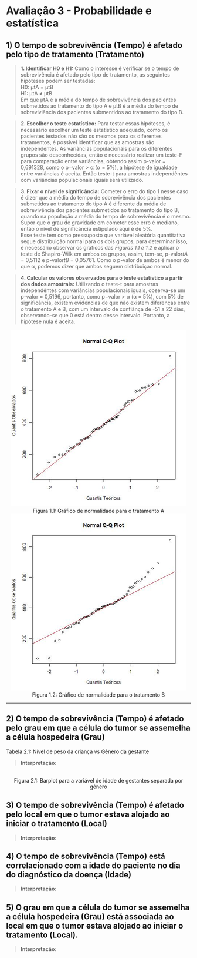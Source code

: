 # Avaliação 3 - Probabilidade e estatística

## 1) O tempo de sobrevivência (Tempo) é afetado pelo tipo de tratamento (Tratamento)


> **1. Identificar H0 e H1:**  Como o interesse é verificar se o tempo de sobrevivência é afetado pelo tipo de tratamento, as seguintes hipóteses podem ser testadas:     
>    H0: µtA = µtB    
>    H1: µtA ≠ µtB    
> Em que µtA é a média do tempo de sobrevivência dos pacientes submetidos ao tratamento do tipo A
> e µtB é a média do tempo de sobreviviência dos pacientes submentidos ao tratamento do tipo B.

> **2. Escolher o teste estatístico:** Para testar essas hipóteses, é necessário escolher um teste estatístico adequado, como os pacientes testados não são os mesmos para os diferentes tratamentos, é possível identificar que as amostras são independentes. As variâncias populacionais para os diferentes grupos são desconhecidas, então é necessário realizar um teste-F para comparação entre variâncias, obtendo assim p-valor = 0,691328, como o p−valor > α (α = 5%), a hipótese de igualdade entre variâncias é aceita. Então teste-t para amostras independêntes com variâncias populacionais iguais será utilizado.

> **3. Fixar o nível de significância:** Cometer o erro do tipo 1 nesse caso é dizer que a média do tempo de sobrevivência dos pacientes submetidos ao tratamento do tipo A é diferente da média de sobrevivência dos pacientes submetidos ao tratamento do tipo B, quando na população a média do tempo de sobrevivência é o mesmo. Supor que o grau de gravidade em cometer esse erro é mediano, então o nível de significância estipulado aqui é de 5%.    
> Esse teste tem como pressuposto que variável aleatória quantitativa segue distribuição normal para os dois grupos, para determinar isso, é necessário observar os gráficos das *Figuras 1.1 e 1.2* e aplicar o teste de Shapiro-Wilk em ambos os grupos, assim, tem-se, p-valor*tA* = 0,5112 e p-valor*tB* = 0,05761. Como o p-valor de ambos é menor do que α, podemos dizer que ambos seguem distribuiçao normal.

> **4. Calcular os valores observados para o teste estatístico a partir dos dados amostrais:** 
> Utilizando o teste-t para amostras independêntes com variâncias populacionais iguais, observa-se um p-valor = 0,5196, portanto, como p−valor > α (α = 5%), com 5% de significância, existem evidências de que não existem diferenças entre o tratamento A e B, com um intervalo de confiânça de -51 a 22 dias, observando-se que 0 está dentro desse intervalo. Portanto, a hipótese nula é aceita.

<div style="text-align:center;"><img src="norm-trtA.jpeg" /></div>
<div style="text-align:center;">Figura 1.1: Gráfico de normalidade para o tratamento A</div> 

<div style="text-align:center;"><img src="norm-trtB.jpeg" /></div>
<div style="text-align:center;">Figura 1.2: Gráfico de normalidade para o tratamento B</div> 


___

## 2) O tempo de sobrevivência (Tempo) é afetado pelo grau em que a célula do tumor se assemelha a célula hospedeira (Grau)


Tabela 2.1: Nível de peso da criança vs Gênero da gestante


> **Interpretação**: 


<div style="text-align:center;"><img src="" /></div>
<div style="text-align:center;">Figura 2.1: Barplot para a variável de idade de gestantes separada por gênero</div> 


## 3) O tempo de sobrevivência (Tempo) é afetado pelo local em que o tumor estava alojado ao iniciar o tratamento (Local)

> **Interpretação**: 

## 4) O tempo de sobrevivência (Tempo) está correlacionado com a  idade do paciente no dia do diagnóstico da doença (Idade)

> **Interpretação**: 

## 5) O grau em que a célula do tumor se assemelha a célula hospedeira (Grau) está associada ao local em que o tumor estava alojado ao iniciar o tratamento (Local).

> **Interpretação**: 
